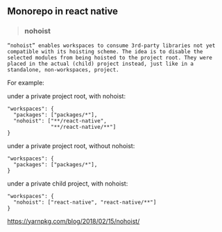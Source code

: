 ## Monorepo in react native

> ### nohoist
`
“nohoist” enables workspaces to consume 3rd-party libraries not yet compatible with its hoisting scheme. The idea is to disable the selected modules from being hoisted to the project root. They were placed in the actual (child) project instead, just like in a standalone, non-workspaces, project.
`  

For example:  

under a private project root, with nohoist:  

```
"workspaces": {
  "packages": ["packages/*"],
  "nohoist": ["**/react-native",
              "**/react-native/**"]
}
```

under a private project root, without nohoist:  

```
"workspaces": {
  "packages": ["packages/*"],
}
```

under a private child project, with nohoist:  
```
"workspaces": {
  "nohoist": ["react-native", "react-native/**"]
}
```

https://yarnpkg.com/blog/2018/02/15/nohoist/